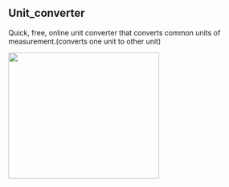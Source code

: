## Unit_converter
Quick, free, online unit converter that converts common units of measurement.(converts one unit to other unit)





<img src="https://user-images.githubusercontent.com/116144041/196704396-4da27f48-e06a-4652-a169-3b0f2bfff5c9.png" width="300" height="250">
